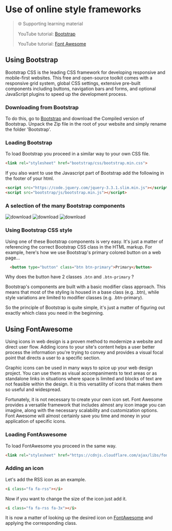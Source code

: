 # Use of online style frameworks

> 🌐 Supporting learning material
>
> YouTube tutorial: [Bootstrap](https://www.linkedin.com/learning/bootstrap-4-essential-training)
>
> YouTube tutorial: [Font Awesome](https://www.youtube.com/watch?v=rXiO4bm2Zpc)

## Using Bootstrap

Bootstrap CSS is the leading CSS framework for developing responsive and mobile-first websites. This free and open-source toolkit comes with a responsive grid system, global CSS settings, extensive pre-built components including buttons, navigation bars and forms, and optional JavaScript plugins to speed up the development process.

### Downloading from Bootstrap

To do this, go to [Bootstrap](https://getbootstrap.com/docs/4.6/getting-started/download/) and download the Compiled version of Bootstrap. Unpack the Zip file in the root of your website and simply rename the folder 'Bootstrap'.

### Loading Bootstrap

To load Bootstrap you proceed in a similar way to your own CSS file.

```html
<link rel="stylesheet" href="bootstrap/css/bootstrap.min.css">
```

If you also want to use the Javascript part of Bootstrap add the following in the footer of your html.

```html
<script src="https://code.jquery.com/jquery-3.3.1.slim.min.js"></script>
<script src="bootstrap/js/bootstrap.min.js"></script>
```

### A selection of the many Bootstrap components

![download](./images/image1.png)
![download](./images/image2.png)
![download](./images/image3.png)

### Using Bootstrap CSS style

Using one of these Bootstrap components is very easy. It's just a matter of referencing the correct Bootstrap CSS class in the HTML markup. For example, here's how we use Bootstrap's primary colored button on a web page...

```html
  <button type="button" class="btn btn-primary">Primary</button>
```
Why does the button have 2 classes `.btn` and `.btn-primary` ?

Bootstrap's components are built with a basic modifier class approach. This means that most of the styling is housed in a base class (e.g. .btn), while style variations are limited to modifier classes (e.g. .btn-primary).

So the principle of Bootstrap is quite simple, it's just a matter of figuring out exactly which class you need in the beginning.

## Using FontAwesome

Using icons in web design is a proven method to modernize a website and direct user flow. Adding icons to your site's content helps a user better process the information you're trying to convey and provides a visual focal point that directs a user to a specific section.

Graphic icons can be used in many ways to spice up your web design project. You can use them as visual accompaniments to text areas or as standalone links in situations where space is limited and blocks of text are not feasible within the design. It is this versatility of icons that makes them so useful and widespread.

Fortunately, it is not necessary to create your own icon set. Font Awesome provides a versatile framework that includes almost any icon image you can imagine, along with the necessary scalability and customization options. Font Awesome will almost certainly save you time and money in your application of specific icons.

### Loading FontAswesome

To load FontAwesome you proceed in the same way.

```html
<link rel="stylesheet" href="https://cdnjs.cloudflare.com/ajax/libs/font-awesome/6.5.2/css/all.min.css"/>
```

### Adding an icon 

Let's add the RSS icon as an example.

```html
<i class="fa fa-rss"></i>
```

Now if you want to change the size of the icon just add it.

```html
<i class="fa fa-rss fa-3x"></i>
```

It is now a matter of looking up the desired icon on [FontAwesome](https://fontawesome.com/icons) and applying the corresponding class.